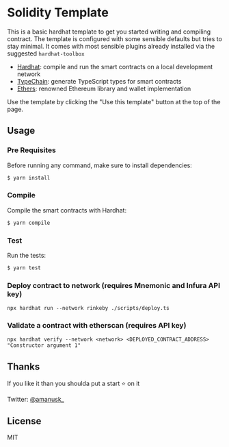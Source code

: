 # Solidity Template

This is a basic hardhat template to get you started writing and compiling contract.
The template is configured with some sensible defaults but tries to stay minimal.
It comes with most sensible plugins already installed via the suggested `hardhat-toolbox`

- [Hardhat](https://github.com/nomiclabs/hardhat): compile and run the smart contracts on a local development network
- [TypeChain](https://github.com/ethereum-ts/TypeChain): generate TypeScript types for smart contracts
- [Ethers](https://github.com/ethers-io/ethers.js/): renowned Ethereum library and wallet implementation

Use the template by clicking the "Use this template" button at the top of the page.

## Usage

### Pre Requisites

Before running any command, make sure to install dependencies:

```sh
$ yarn install
```

### Compile

Compile the smart contracts with Hardhat:

```sh
$ yarn compile
```

### Test

Run the tests:

```sh
$ yarn test
```

### Deploy contract to network (requires Mnemonic and Infura API key)

```
npx hardhat run --network rinkeby ./scripts/deploy.ts
```

### Validate a contract with etherscan (requires API key)

```
npx hardhat verify --network <network> <DEPLOYED_CONTRACT_ADDRESS> "Constructor argument 1"
```

## Thanks

If you like it than you shoulda put a start ⭐ on it

Twitter: [@amanusk\_](https://twitter.com/amanusk_)

## License

MIT
